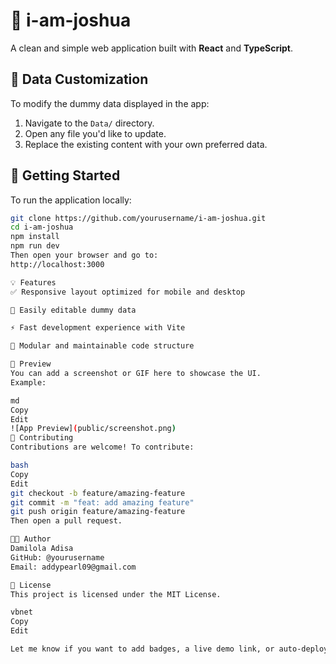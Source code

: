 # 👋 i-am-joshua

A clean and simple web application built with **React** and **TypeScript**.

## 📂 Data Customization

To modify the dummy data displayed in the app:

1. Navigate to the `Data/` directory.
2. Open any file you'd like to update.
3. Replace the existing content with your own preferred data.

## 🚀 Getting Started

To run the application locally:

```bash
git clone https://github.com/yourusername/i-am-joshua.git
cd i-am-joshua
npm install
npm run dev
Then open your browser and go to:
http://localhost:3000

💡 Features
✅ Responsive layout optimized for mobile and desktop

📝 Easily editable dummy data

⚡ Fast development experience with Vite

🧩 Modular and maintainable code structure

📸 Preview
You can add a screenshot or GIF here to showcase the UI.
Example:

md
Copy
Edit
![App Preview](public/screenshot.png)
🤝 Contributing
Contributions are welcome! To contribute:

bash
Copy
Edit
git checkout -b feature/amazing-feature
git commit -m "feat: add amazing feature"
git push origin feature/amazing-feature
Then open a pull request.

🧑‍💻 Author
Damilola Adisa
GitHub: @yourusername
Email: addypearl09@gmail.com

📄 License
This project is licensed under the MIT License.

vbnet
Copy
Edit

Let me know if you want to add badges, a live demo link, or auto-deploy instructions for GitHub Pages or Vercel.
